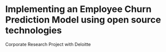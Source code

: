 # Implementing an Employee Churn Prediction Model using open source technologies
Corporate Research Project with Deloitte
